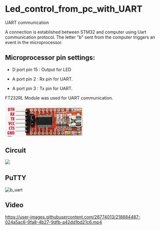 # Led_control_from_pc_with_UART
UART communication


A connection is established between STM32 and computer using Uart communication protocol. The letter "b" sent from the computer triggers an event in the microprocessor.



## Microprocessor pin settings:

- D port pin 15 : Output for LED 

- A port pin 2  : Rx pin for UART.  

- A port pin 3  : Tx pin for UART.  

FT232RL Module was used for UART communication.


<img src="https://github.com/CakirBrs/Led_control_from_pc_with_UART/blob/main/Assets/uart.png" width="256" title="FT232RL Module pinout diagram">


## Circuit

<img src="https://user-images.githubusercontent.com/26774013/218886153-378eee78-3211-4249-bb6d-bd6eff52d659.png" width="512"/>

## PuTTY 

![b_uart](https://user-images.githubusercontent.com/26774013/218886702-d1a8f1d3-0997-42a3-bc00-df2aca8b0688.gif)


## Video

https://user-images.githubusercontent.com/26774013/218884487-024a5ac6-9fa8-4b27-9dfb-a42dd1bd21c6.mp4

